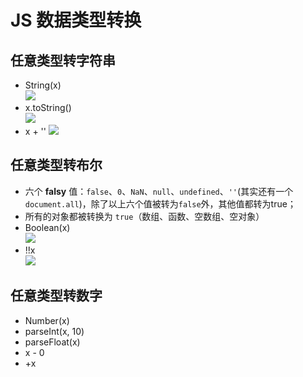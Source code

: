 # JS 数据类型转换

## 任意类型转字符串
- String(x)         
![](https://img.yancongwen.cn/18-9-20/9436618.jpg)
- x.toString()  
![](https://img.yancongwen.cn/18-9-20/40339551.jpg)
- x + ''
![](https://img.yancongwen.cn/18-9-20/5923289.jpg)

## 任意类型转布尔  
- 六个 **falsy** 值：`false`、`0`、`NaN`、`null`、`undefined`、`''`(其实还有一个`document.all`)，除了以上六个值被转为`false`外，其他值都转为true； 
- 所有的对象都被转换为 `true`（数组、函数、空数组、空对象）  
- Boolean(x)    
![](https://img.yancongwen.cn/18-9-18/2569689.jpg)
- !!x   
![](https://img.yancongwen.cn/18-9-18/79806060.jpg)

## 任意类型转数字
- Number(x)
- parseInt(x, 10)
- parseFloat(x) 
- x - 0
- +x